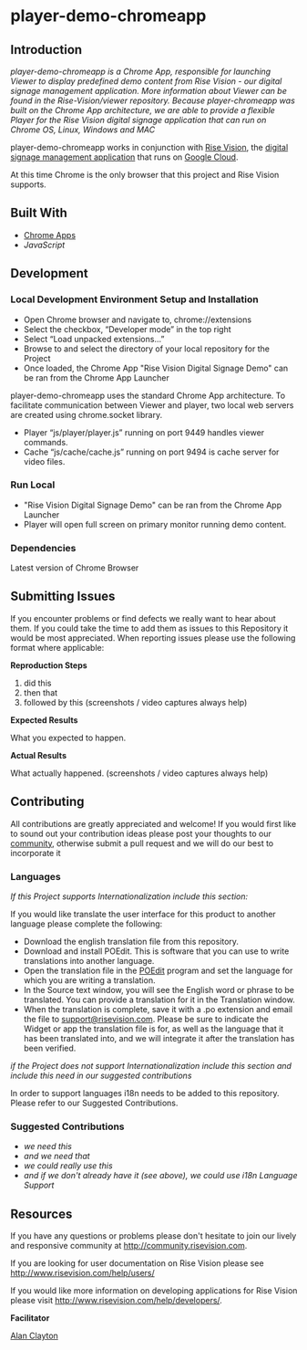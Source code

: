 # player-demo-chromeapp

## Introduction

*player-demo-chromeapp is a Chrome App, responsible for launching Viewer to display predefined demo content from Rise Vision - our digital signage management application. More information about Viewer can be found in the Rise-Vision/viewer repository. Because player-chromeapp was built on the Chrome App architecture, we are able to provide a flexible Player for the Rise Vision digital signage application that can run on Chrome OS, Linux, Windows and MAC*

player-demo-chromeapp works in conjunction with [Rise Vision](http://www.risevision.com), the [digital signage management application](http://rva.risevision.com/) that runs on [Google Cloud](https://cloud.google.com).

At this time Chrome is the only browser that this project and Rise Vision supports.

## Built With
- [Chrome Apps](https://developer.chrome.com/apps/about_apps)
- *JavaScript*

## Development

### Local Development Environment Setup and Installation

- Open Chrome browser and navigate to, chrome://extensions
- Select the checkbox, “Developer mode” in the top right
- Select “Load unpacked extensions…”
- Browse to and select the directory of your local repository for the Project
- Once loaded, the Chrome App "Rise Vision Digital Signage Demo" can be ran from the Chrome App Launcher

player-demo-chromeapp uses the standard Chrome App architecture. To facilitate communication between Viewer and player, two local web servers are created using chrome.socket library.

- Player “js/player/player.js” running on port 9449 handles viewer commands.
- Cache “js/cache/cache.js” running on port 9494 is cache server for video files.

### Run Local

 - "Rise Vision Digital Signage Demo" can be ran from the Chrome App Launcher
 - Player will open full screen on primary monitor running demo content.

### Dependencies
Latest version of Chrome Browser

## Submitting Issues
If you encounter problems or find defects we really want to hear about them. If you could take the time to add them as issues to this Repository it would be most appreciated. When reporting issues please use the following format where applicable:

**Reproduction Steps**

1. did this
2. then that
3. followed by this (screenshots / video captures always help)

**Expected Results**

What you expected to happen.

**Actual Results**

What actually happened. (screenshots / video captures always help)

## Contributing
All contributions are greatly appreciated and welcome! If you would first like to sound out your contribution ideas please post your thoughts to our [community](http://community.risevision.com), otherwise submit a pull request and we will do our best to incorporate it

### Languages
*If this Project supports Internationalization include this section:*

If you would like translate the user interface for this product to another language please complete the following:
- Download the english translation file from this repository.
- Download and install POEdit. This is software that you can use to write translations into another language.
- Open the translation file in the [POEdit](http://www.poedit.net/) program and set the language for which you are writing a translation.
- In the Source text window, you will see the English word or phrase to be translated. You can provide a translation for it in the Translation window.
- When the translation is complete, save it with a .po extension and email the file to support@risevision.com. Please be sure to indicate the Widget or app the translation file is for, as well as the language that it has been translated into, and we will integrate it after the translation has been verified.

*if the Project does not support Internationalization include this section and include this need in our suggested contributions*

In order to support languages i18n needs to be added to this repository.  Please refer to our Suggested Contributions.

### Suggested Contributions
- *we need this*
- *and we need that*
- *we could really use this*
- *and if we don't already have it (see above), we could use i18n Language Support*

## Resources
If you have any questions or problems please don't hesitate to join our lively and responsive community at http://community.risevision.com.

If you are looking for user documentation on Rise Vision please see http://www.risevision.com/help/users/

If you would like more information on developing applications for Rise Vision please visit http://www.risevision.com/help/developers/.

**Facilitator**

[Alan Clayton](https://github.com/alanclayton "Alan Clayton")
